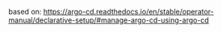 based on: https://argo-cd.readthedocs.io/en/stable/operator-manual/declarative-setup/#manage-argo-cd-using-argo-cd